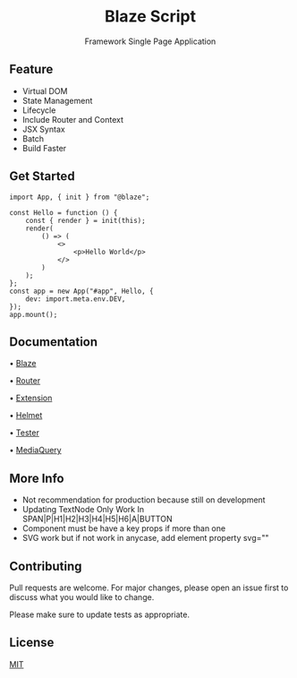 <div align="center">

# Blaze Script

Framework Single Page Application

</div>

## Feature

-   Virtual DOM
-   State Management
-   Lifecycle
-   Include Router and Context
-   JSX Syntax
-   Batch
-   Build Faster

## Get Started

```tsx
import App, { init } from "@blaze";

const Hello = function () {
    const { render } = init(this);
    render(
        () => (
            <>
                <p>Hello World</p>
            </>
        )
    );
};
const app = new App("#app", Hello, {
    dev: import.meta.env.DEV,
});
app.mount();
```

## Documentation

<div style="display: block;">

• [Blaze](https://github.com/ferdiansyah0611/blaze-script/blob/main/docs/blaze.md)
    
• [Router](https://github.com/ferdiansyah0611/blaze-script/blob/main/docs/router.md)
    
• [Extension](https://github.com/ferdiansyah0611/blaze-script/blob/main/docs/extension.md)
    
• [Helmet](https://github.com/ferdiansyah0611/blaze-script/blob/main/docs/helmet.md)
    
• [Tester](https://github.com/ferdiansyah0611/blaze-script/blob/main/docs/tester.md)

• [MediaQuery](https://github.com/ferdiansyah0611/blaze-script/blob/main/docs/mediaquery.md)

</div>

## More Info

-   Not recommendation for production because still on development
-   Updating TextNode Only Work In SPAN|P|H1|H2|H3|H4|H5|H6|A|BUTTON
-   Component must be have a key props if more than one
-   SVG work but if not work in anycase, add element property svg=""

## Contributing

Pull requests are welcome. For major changes, please open an issue first to discuss what you would like to change.

Please make sure to update tests as appropriate.

## License

[MIT](https://choosealicense.com/licenses/mit/)